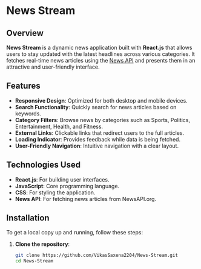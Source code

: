 # News Stream

## Overview

**News Stream** is a dynamic news application built with **React.js** that allows users to stay updated with the latest headlines across various categories. It fetches real-time news articles using the [News API](https://newsapi.org/) and presents them in an attractive and user-friendly interface.

## Features

- **Responsive Design**: Optimized for both desktop and mobile devices.
- **Search Functionality**: Quickly search for news articles based on keywords.
- **Category Filters**: Browse news by categories such as Sports, Politics, Entertainment, Health, and Fitness.
- **External Links**: Clickable links that redirect users to the full articles.
- **Loading Indicator**: Provides feedback while data is being fetched.
- **User-Friendly Navigation**: Intuitive navigation with a clear layout.

## Technologies Used

- **React.js**: For building user interfaces.
- **JavaScript**: Core programming language.
- **CSS**: For styling the application.
- **News API**: For fetching news articles from NewsAPI.org.

## Installation

To get a local copy up and running, follow these steps:

1. **Clone the repository**:

   ```bash
   git clone https://github.com/VikasSaxena2204/News-Stream.git
   cd News-Stream
